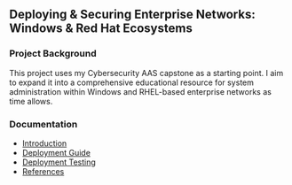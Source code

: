 ## Deploying & Securing Enterprise Networks: Windows & Red Hat Ecosystems  

### Project Background  
This project uses my Cybersecurity AAS capstone as a starting point. I aim to expand it into a comprehensive educational resource for system administration within Windows and RHEL-based enterprise networks as time allows.  

### Documentation  
- [Introduction](Documentation/Introduction.md)  
- [Deployment Guide](Documentation/Deploy.md)  
- [Deployment Testing](Documentation/Testing.md)  
- [References](Documentation/References.md)

